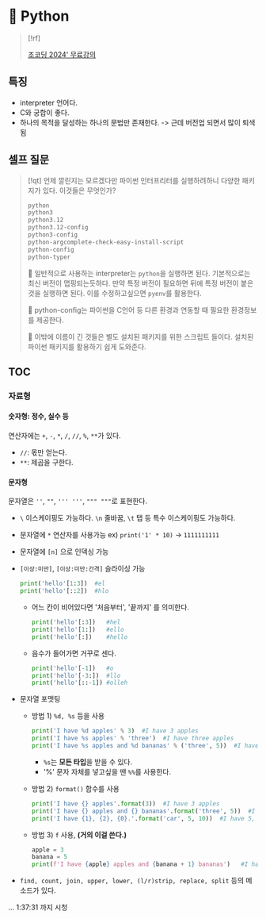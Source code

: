 # 󰏢 Python


> [!rf]
>
> [조코딩 2024' 무료강의](https://www.youtube.com/watch?v=ftQZo7XaTOA)


## 특징

- interpreter 언어다.
- C와 궁합이 좋다.
- 하나의 목적을 달성하는 하나의 문법만 존재한다. -> 근데 버전업 되면서 많이 퇴색됨


## 셀프 질문

> [!qt] 언제 깔린지는 모르겠다만 파이썬 인터프리터를 실행하려하니 다양한 패키지가 있다. 이것들은 무엇인가?
>
> ```bash
> python
> python3
> python3.12
> python3.12-config
> python3-config
> python-argcomplete-check-easy-install-script
> python-config
> python-typer
> ```
>
>   󱞪 일반적으로 사용하는 interpreter는 `python`을 실행하면 된다. 기본적으로는 최신 버전이 맵핑되는듯하다.
>     만약 특정 버전이 필요하면 뒤에 특정 버전이 붙은 것을 실행하면 된다.
>     이를 수정하고싶으면 `pyenv`를 활용한다.
>
>   󱞪 python-config는 파이썬을 C언어 등 다른 환경과 연동할 때 필요한 환경정보를 제공한다.
>
>   󱞪 이밖에 이름이 긴 것들은 별도 설치된 패키지를 위한 스크립트 들이다. 설치된 파이썬 패키지를 활용하기 쉽게 도와준다.


## TOC

### 자료형


#### 숫자형: 정수, 실수 등

연산자에는 `+`, `-`, `*`, `/`, `//`, `%`, `**`가 있다.

- `//`: 몫만 얻는다.
- `**`: 제곱을 구한다.


#### 문자형

문자열은 `''`, `""`, `''' '''`, `""" """`로 표현한다.

- `\` 이스케이핑도 가능하다. `\n` 줄바꿈, `\t` 탭 등 특수 이스케이핑도 가능하다.

- 문자열에 `*` 연산자를 사용가능
  ex) `print('1' * 10)` -> `1111111111`

- 문자열에 `[n]` 으로 인덱싱 가능

- `[이상:미만]`, `[이상:미만:간격]` 슬라이싱 가능

  ```python
  print('hello'[1:3])  #el
  print('hello'[::2])  #hlo
  ```



  - 어느 칸이 비어있다면 '처음부터', '끝까지' 를 의미한다.
    ```python
    print('hello'[:3])   #hel
    print('hello'[1:])   #ello
    print('hello'[:])    #hello
    ````

  - 음수가 들어가면 거꾸로 센다.
    ```python
    print('hello'[-1])   #o
    print('hello'[-3:])  #llo
    print('hello'[::-1]) #olleh
    ```

- 문자열 포맷팅

  - 방법 1) `%d, %s` 등을 사용
    ```python
    print('I have %d apples' % 3)  #I have 3 apples
    print('I have %s apples' % 'three')  #I have three apples
    print('I have %s apples and %d bananas' % ('three', 5))  #I have three apples and 5 bananas
    ```

    - `%s`는 **모든 타입**을 받을 수 있다.
    - '%' 문자 자체를 넣고싶을 땐 `%%`를 사용한다.

  - 방법 2) `format()` 함수를 사용
    ```python
    print('I have {} apples'.format(3))  #I have 3 apples
    print('I have {} apples and {} bananas'.format('three', 5))  #I have three apples and 5 bananas
    print('I have {1}, {2}, {0}.'.format('car', 5, 10))  #I have 5, 10, car.
    ```

  - 방법 3) `f` 사용, **(거의 이걸 쓴다.)**
    ```python
    apple = 3
    banana = 5
    print(f'I have {apple} apples and {banana + 1} bananas')   #I have 3 apples and 6 bananas
    ```


- `find, count, join, upper, lower, (l/r)strip, replace, split` 등의 메소드가 있다.


...
1:37:31 까지 시청

